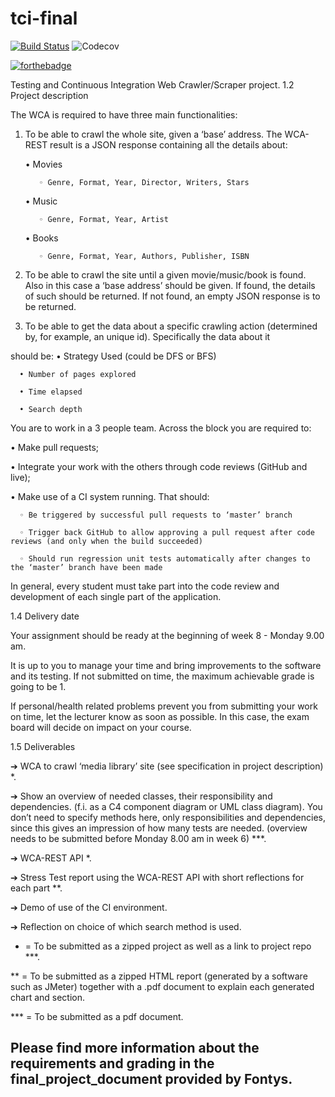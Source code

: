 # tci-final
[![Build Status](https://travis-ci.org/StefanTod/tci-final.svg?branch=master)](https://travis-ci.org/StefanTod/tci-final)
![Codecov](https://img.shields.io/codecov/c/github/StefanTod/tci-final.svg)

[![forthebadge](https://forthebadge.com/images/badges/60-percent-of-the-time-works-every-time.svg)]()

Testing and Continuous Integration Web Crawler/Scraper project.
1.2 Project description

The WCA is required to have three main functionalities:

1. To be able to crawl the whole site, given a ‘base’ address. The WCA-REST result is a JSON response containing all the details about:

      • Movies

          ◦ Genre, Format, Year, Director, Writers, Stars

      • Music

          ◦ Genre, Format, Year, Artist

      • Books

          ◦ Genre, Format, Year, Authors, Publisher, ISBN

2. To be able to crawl the site until a given movie/music/book is found. Also in this case a ‘base address’ should be given. If found, the details of such should be returned. If not found, an empty JSON response is to be returned.

3. To be able to get the data about a specific crawling action (determined by, for example, an unique id). Specifically the data about it

should be: 
      • Strategy Used (could be DFS or BFS)

      • Number of pages explored

      • Time elapsed

      • Search depth

You are to work in a 3 people team. Across the block you are required to:

  • Make pull requests;

  • Integrate your work with the others through code reviews (GitHub and live);

  • Make use of a CI system running. That should:

      ◦ Be triggered by successful pull requests to ‘master’ branch

      ◦ Trigger back GitHub to allow approving a pull request after code reviews (and only when the build succeeded)

      ◦ Should run regression unit tests automatically after changes to the ‘master’ branch have been made

In general, every student must take part into the code review and development of each single part of the application.

1.4 Delivery date

Your assignment should be ready at the beginning of week 8 - Monday 9.00 am.

It is up to you to manage your time and bring improvements to the software and its testing. If not submitted on time, the maximum achievable grade is going to be 1.

If personal/health related problems prevent you from submitting your work on time, let the lecturer know as soon as possible. In this case, the exam board will decide on impact on your course.

1.5 Deliverables

➔ WCA to crawl ‘media library’ site (see specification in project description) *.

➔ Show an overview of needed classes, their responsibility and dependencies. (f.i. as a C4 component diagram or UML class diagram). You don’t need to specify methods here, only responsibilities and dependencies, since this gives an impression of how many tests are needed. (overview needs to be submitted before Monday 8.00 am in week 6) ***.

➔ WCA-REST API *.

➔ Stress Test report using the WCA-REST API with short reflections for each part **.

➔ Demo of use of the CI environment.

➔ Reflection on choice of which search method is used.

* = To be submitted as a zipped project as well as a link to project repo ***.

** = To be submitted as a zipped HTML report (generated by a software such as JMeter) together with a .pdf document to explain each generated chart and section.

*** = To be submitted as a pdf document.

## Please find more information about the requirements and grading in the final_project_document provided by Fontys.
